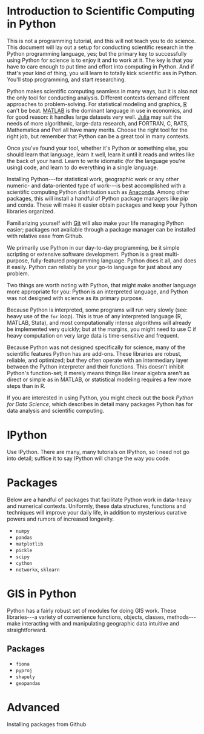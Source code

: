 Introduction to Scientific Computing in Python
==============================================
This is not a programming tutorial, and this will not teach you to do science. This document will lay out a setup for conducting scientific research in the Python programming language, yes; but the primary key to successfully using Python for science is to enjoy it and to work at it. The key is that *you* have to care enough to put time and effort into computing in Python. And if that's your kind of thing, you will learn to totally kick scientific ass in Python. You'll stop programming, and start researching.

Python makes scientific computing seamless in many ways, but it is also not the only tool for conducting analysis. Different contexts demand different approaches to problem-solving. For statistical modeling and graphics, [R](http://www.r-project.org/) can't be beat. [MATLAB](http://www.mathworks.com/products/matlab/) is the dominant language in use in economics, and for good reason: it handles large datasets very well. [Julia](http://julialang.org/) may suit the needs of more algorithmic, large-data research, and FORTRAN, C, RATS, Mathematica and Perl all have many merits. Choose the right tool for the right job, but remember that Python can be a great tool in many contexts.

Once you've found your tool, whether it's Python or something else, you should learn that language, learn it well, learn it until it reads and writes like the back of your hand. Learn to write idiomatic (for the language you're using) code, and learn to do everything in a single language.

Installing Python---for statistical work, geographic work or any other numeric- and data-oriented type of work---is best accomplished with a scientific computing Python distribution such as [Anaconda](https://store.continuum.io/cshop/anaconda/). Among other packages, this will install a handful of Python package managers like pip and conda. These will make it easier obtain packages and keep your Python libraries organized.

Familiarizing yourself with [Git](http://git-scm.com/) will also make your life managing Python easier; packages not available through a package manager can be installed with relative ease from Github.

We primarily use Python in our day-to-day programming, be it simple scripting or extensive software development. Python is a great multi-purpose, fully-featured programming language. Python does it all, and does it easily. Python can reliably be your go-to language for just about any problem.

Two things are worth noting with Python, that might make another language more appropriate for you: Python is an interpreted language, and Python was not designed with science as its primary purpose.

Because Python is interpreted, some programs will run very slowly (see: heavy use of the `for` loop). This is true of any interpreted language (R, MATLAB, Stata), and most computationally intense algorithms will already be implemented very quickly; but at the margins, you might need to use C if heavy computation on very large data is time-sensitive and frequent.

Because Python was not designed specifically for science, many of the scientific features Python has are add-ons. These libraries are robust, reliable, and optimized; but they often operate with an intermediary layer between the Python interpreter and their functions. This doesn't inhibit Python's function-set; it merely means things like linear algebra aren't as direct or simple as in MATLAB, or statistical modeling requires a few more steps than in R.

If you are interested in using Python, you might check out the book _Python for Data Science_, which describes in detail many packages Python has for data analysis and scientific computing.


IPython
=======
Use IPython. There are many, many tutorials on IPython, so I need not go into detail; suffice it to say IPython will change the way you code.

Packages
========
Below are a handful of packages that facilitate Python work in data-heavy and numerical contexts. Uniformly, these data structures, functions and techniques will improve your daily life, in addition to mysterious curative powers and rumors of increased longevity.
* `numpy`
* `pandas`
* `matplotlib`
* `pickle`
* `scipy`
* `cython`
* `networkx`, `sklearn`

GIS in Python
=============
Python has a fairly robust set of modules for doing GIS work. These libraries---a variety of convenience functions, objects, classes, methods---make interacting with and manipulating geographic data intuitive and straightforward.

Packages
--------
* `fiona`
* `pyproj`
* `shapely`
* `geopandas`

Advanced
========
Installing packages from Github
